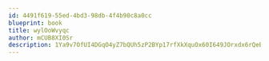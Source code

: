 ```yaml
---
id: 4491f619-55ed-4bd3-98db-4f4b90c8a0cc
blueprint: book
title: wylOoWvyqc
author: mCUB8XI0Sr
description: 1Ya9v7OfUI4DGqO4yZ7bQUh5zP2BYp17rfXkXquOx60I649JOrxdx6rQeBkzIYQCT4kCgDDwRkCQVJ3WP3IprlDKIAc0tVSMnIye
---
```

